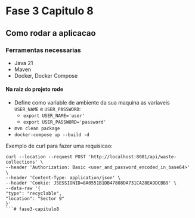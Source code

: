 # Fase 3 Capitulo 8

## Como rodar a aplicacao

### Ferramentas necessarias

- Java 21
- Maven
- Docker, Docker Compose

#### Na raiz do projeto rode


- Define como variable de ambiente da sua maquina as variaveis `USER_NAME` e `USER_PASSWORD`:
  - `export USER_NAME='user'`
  - `export USER_PASSWORD='password'`
- `mvn clean package`
- `docker-compose up --build -d`

Exemplo de curl para fazer uma requisicao:

```shell
curl --location --request POST 'http://localhost:8081/api/waste-collections' \
--header 'Authorization: Basic <user_and_password_encoded_in_base64>' \
--header 'Content-Type: application/json' \
--header 'Cookie: JSESSIONID=8A0551B1DB47808DA731CA28EA9DCBB9' \
--data-raw '{
"type": "recyclable",
"location": "Sector 9"
}'
```# fase3-capitulo8